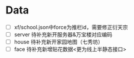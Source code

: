 # Data

- [ ] xf/school.json中force为推栏id，需要修正衍天宗
- [ ] server 待补充新开服务器&万宝楼对应编码
- [ ] house 待补充新开家园地图（七秀坊）
- [ ] face 待补充新增贴花数据<更为线上半静态接口>
